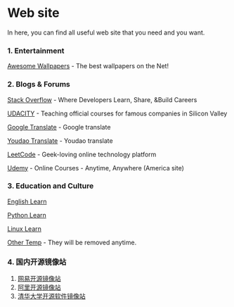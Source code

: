 # Web site
In here, you can find all useful web site that  you need and you want.

### 1. Entertainment

 [Awesome Wallpapers](https://alpha.wallhaven.cc/) - The best wallpapers on the Net!

### 2. Blogs & Forums
[Stack Overflow](https://stackoverflow.com) - Where Developers Learn, Share, &Build Careers

[UDACITY](http://cn.udacity.com/) - Teaching official courses for famous companies in Silicon Valley

[Google Translate](https://translate.google.cn/) - Google translate

[Youdao Translate](http://dict.youdao.com/) - Youdao translate

[LeetCode](https://leetcode-cn.com/) - Geek-loving online technology platform

[Udemy](https://www.udemy.com/) - Online Courses - Anytime, Anywhere (America site)

### 3. Education and Culture

[English Learn](English-Learn/english-learn.md)

[Python Learn](Python-Learn/python-learn.md)

[Linux Learn](Linux-Learn/linux-learn.md)

[Other Temp](Other-Temp/other-temp.md) - They will be removed anytime.



### 4. 国内开源镜像站

1. [网易开源镜像站](http://mirrors.163.com/)
2. [阿里开源镜像站](http://mirrors.aliyun.com/)
3. [清华大学开源软件镜像站](https://mirrors.tuna.tsinghua.edu.cn/)

